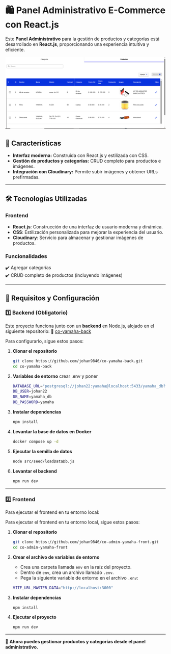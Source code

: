 # 🛍️ Panel Administrativo E-Commerce con React.js  

Este **Panel Administrativo** para la gestión de productos y categorías está desarrollado en **React.js**, proporcionando una experiencia intuitiva y eficiente.  

![Descripción de la imagen](src/assets/admin3.PNG)

## 🚀 Características  

- **Interfaz moderna:** Construida con React.js y estilizada con CSS.  
- **Gestión de productos y categorías:** CRUD completo para productos e imágenes.  
- **Integración con Cloudinary:** Permite subir imágenes y obtener URLs prefirmadas.  

---

## 🛠️ Tecnologías Utilizadas  

### **Frontend**  
- **React.js**: Construcción de una interfaz de usuario moderna y dinámica.  
- **CSS**: Estilización personalizada para mejorar la experiencia del usuario.  
- **Cloudinary**: Servicio para almacenar y gestionar imágenes de productos.  

### **Funcionalidades**  
✔️ Agregar categorías  
✔️ CRUD completo de productos (incluyendo imágenes)  

---

## 📌 Requisitos y Configuración

### **1️⃣ Backend (Obligatorio)**

Este proyecto funciona junto con un **backend** en Node.js, alojado en el siguiente repositorio:
🔗 [co-yamaha-back](https://github.com/johan9846/co-yamaha-back.git)

Para configurarlo, sigue estos pasos:

1. **Clonar el repositorio**

   ```bash
   git clone https://github.com/johan9846/co-yamaha-back.git
   cd co-yamaha-back
   ```

3. **Variables de entorno**
   crear .env y poner

   ```bash
   DATABASE_URL="postgresql://johan22:yamaha@localhost:5433/yamaha_db?schema=public"
   DB_USER=johan22
   DB_NAME=yamaha_db
   DB_PASSWORD=yamaha
   ```

2. **Instalar dependencias**

   ```bash
   npm install
   ```

3. **Levantar la base de datos en Docker**

   ```bash
   docker compose up -d
   ```

4. **Ejecutar la semilla de datos**

   ```bash
   node src/seed/loadDataDb.js
   ```

5. **Levantar el backend**

   ```bash
   npm run dev
   ```
---

### **2️⃣ Frontend**

Para ejecutar el frontend en tu entorno local:

Para ejecutar el frontend en tu entorno local, sigue estos pasos:  

1. **Clonar el repositorio**  

   ```bash
   git clone https://github.com/johan9846/co-admin-yamaha-front.git
   cd co-admin-yamaha-front
   ```

2. **Crear el archivo de variables de entorno**  

   - Crea una carpeta llamada `env` en la raíz del proyecto.  
   - Dentro de `env`, crea un archivo llamado `.env`.  
   - Pega la siguiente variable de entorno en el archivo `.env`:  

   ```bash
   VITE_URL_MASTER_DATA="http://localhost:3000"
   ```

3. **Instalar dependencias**  

   ```bash
   npm install
   ```

4. **Ejecutar el proyecto**  

   ```bash
   npm run dev
   ```

---

🚀 **Ahora puedes gestionar productos y categorías desde el panel administrativo.**


